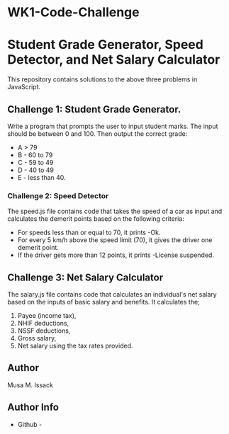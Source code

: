# WK1-Code-Challenge

# Student Grade Generator, Speed Detector, and Net Salary Calculator

This repository contains solutions to the above three problems in JavaScript.

## Challenge 1: Student Grade Generator.

Write a program that prompts the user to input student marks. The input should be between 0 and 100. Then output the correct grade:

- A > 79
- B - 60 to 79
- C - 59 to 49
- D - 40 to 49
- E - less than 40.

### Challenge 2: Speed Detector
The speed.js file contains code that takes the speed of a car as input and calculates the demerit points based on the following criteria:

- For speeds less than or equal to 70, it prints -Ok.
- For every 5 km/h above the speed limit (70), it gives the driver one demerit point.
- If the driver gets more than 12 points, it prints -License suspended.

## Challenge 3: Net Salary Calculator


The salary.js file contains code that calculates an individual's net salary based on the inputs of basic salary and benefits. 
It calculates the;
1)	Payee (income tax), 
2)	NHIF deductions,
3)	NSSF deductions, 
4)	Gross salary,
5)	Net salary using the tax rates provided.

## Author

Musa M. Issack

## Author Info

- Github - 



